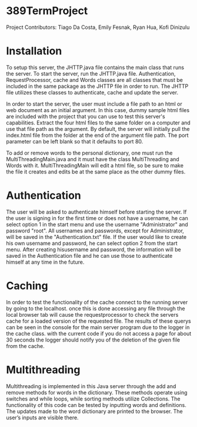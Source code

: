 # 389TermProject
Project Contributors: Tiago Da Costa, Emily Fesnak, Ryan Hua, Kofi Dinizulu
# Installation
To setup this server, the JHTTP.java file contains the main class that runs the server. To start the server, run the JHTTP.java file. Authentication, RequestProcessor, cache and Words classes are all classes that must be included in the same package as the JHTTP file in order to run. The JHTTP file utilizes these classes to authenticate, cache and update the server.

In order to start the server, the user must include a file path to an html or web document as an initial argument. In this case, dummy sample html files are included with the project that you can use to test this server's capabilities. Extract the four html files to the same folder on a computer and use that file path as the argument. By default, the server will initially pull the index.html file from the folder at the end of the argument file path. The port parameter can be left blank so that it defaults to port 80. 

To add or remove words to the personal dictionary, one must run the MultiThreadingMain.java and it must have the class MultiThreading and Words with it. MultiThreadingMain will edit a html file, so be sure to make the file it creates and edits be at the same place as the other dummy files.

# Authentication
The user will be asked to authenticate himself before starting the server. If the user is signing in for the first time or does not have a username, he can select option 1 in the start menu and use the username "Administrator" and password "root". All usernames and passwords, except for Administrator, will be saved in the "Authentication.txt" file. If the user would like to create his own username and password, he can select option 2 from the start menu. After creating hisusername and password, the information will be saved in the Authentication file and he can use those to authenticate himself at any time in the future.

# Caching
In order to test the functionality of the cache connect to the running server by going to the localhost. once this is done accessing any file through the local browser tab will cause the requestprocessor to check the servers cache for a loaded version of the requested file. The results of these querys can be seen in the console for the main server program due to the logger in the cache class. with the current code if you do not access a page for about 30 seconds the logger should notify you of the deletion of the given file from the cache.

# Multithreading
Multithreading is implemented in this Java server through the add and remove methods for words in the dictionary. These methods operate using switches and while loops, while sorting methods utilize Collections. The functionality of this code can be tested by inputting words and definitions. The updates made to the word dictionary are printed to the browser. The user’s inputs are visible there. 
